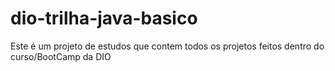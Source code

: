 # dio-trilha-java-basico


Este é um projeto de estudos que contem todos os projetos feitos dentro do curso/BootCamp da DIO
